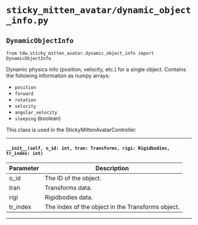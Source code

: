 # `sticky_mitten_avatar/dynamic_object_info.py`

## `DynamicObjectInfo`

`from tdw.sticky_mitten_avatar.dynamic_object_info import DynamicObjectInfo`

Dynamic physics info (position, velocity, etc.) for a single object.
Contains the following information as numpy arrays:

- `position`
- `forward`
- `rotation`
- `velocity`
- `angular_velocity`
- `sleeping` (boolean)

This class is used in the StickyMittenAvatarController.

***

#### `__init__(self, o_id: int, tran: Transforms, rigi: Rigidbodies, tr_index: int)`


| Parameter | Description |
| --- | --- |
| o_id | The ID of the object. |
| tran | Transforms data. |
| rigi | Rigidbodies data. |
| tr_index | The index of the object in the Transforms object. |

***

